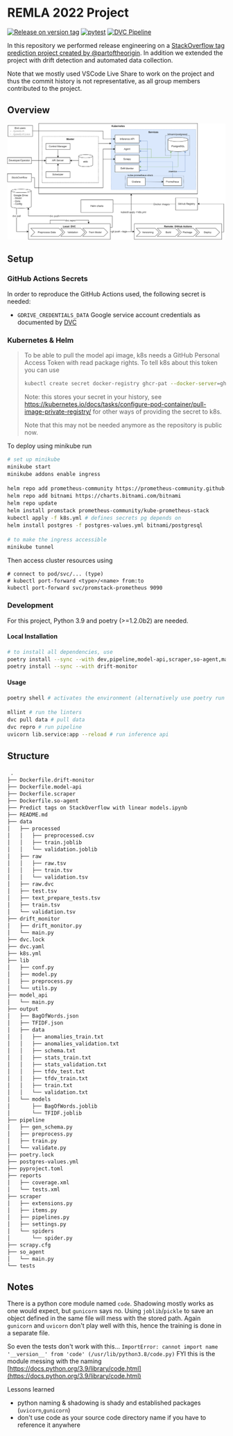 # REMLA 2022 Project

[![Release on version tag](https://github.com/JulianBiesheuvel/remla_so/actions/workflows/release.yml/badge.svg)](https://github.com/JulianBiesheuvel/remla_so/actions/workflows/release.yml)
[![pytest](https://github.com/JulianBiesheuvel/remla_so/actions/workflows/pytest.yml/badge.svg)](https://github.com/JulianBiesheuvel/remla_so/actions/workflows/pytest.yml)
[![DVC Pipeline](https://github.com/JulianBiesheuvel/remla_so/actions/workflows/dvc.yml/badge.svg)](https://github.com/JulianBiesheuvel/remla_so/actions/workflows/dvc.yml)


In this repository we performed release engineering on a [StackOverflow tag prediction project created by @partoftheorigin](https://github.com/partoftheorigin/multilabel-classification-stack-overflow). In addition we extended the project with drift detection and automated data collection.

Note that we mostly used VSCode Live Share to work on the project and thus the commit history is not representative, as all group members contributed to the project.

## Overview

![](Overview.png)

## Setup

### GitHub Actions Secrets

In order to reproduce the GitHub Actions used, the following secret is needed:

- `GDRIVE_CREDENTIALS_DATA` Google service account credentials as documented by [DVC](https://dvc.org/doc/user-guide/setup-google-drive-remote#using-service-accounts)

### Kubernetes & Helm

> To be able to pull the model api image, k8s needs a GitHub Personal Access Token with read package rights. To tell k8s about this token you can use
>
> ```bash
> kubectl create secret docker-registry ghcr-pat --docker-server=ghcr.io --docker-username=<GITHUB_USER> --docker-password=<GITHUB_PAT>
> ```
> Note: this stores your secret in your history, see https://kubernetes.io/docs/tasks/configure-pod-container/pull-image-private-registry/ for other ways of providing the secret to k8s.
>
> Note that this may not be needed anymore as the repository is public now.

To deploy using minikube run

```bash
# set up minikube
minikube start
minikube addons enable ingress

helm repo add prometheus-community https://prometheus-community.github.io/helm-charts
helm repo add bitnami https://charts.bitnami.com/bitnami
helm repo update
helm install promstack prometheus-community/kube-prometheus-stack
kubectl apply -f k8s.yml # defines secrets pg depends on
helm install postgres -f postgres-values.yml bitnami/postgresql

# to make the ingress accessible
minikube tunnel
```

Then access cluster resources using 
```
# connect to pod/svc/... (type)
# kubectl port-forward <type>/<name> from:to
kubectl port-forward svc/promstack-prometheus 9090
```

### Development

For this project, Python 3.9 and poetry (>=1.2.0b2) are needed.

#### Local Installation

```bash
# to install all dependencies, use
poetry install --sync --with dev,pipeline,model-api,scraper,so-agent,main --without=drift-monitor
poetry install --sync --with drift-monitor
```

#### Usage

```bash
poetry shell # activates the environment (alternatively use poetry run before each command)

mllint # run the linters
dvc pull data # pull data
dvc repro # run pipeline
uvicorn lib.service:app --reload # run inference api
```

## Structure

```
 .
├── Dockerfile.drift-monitor
├── Dockerfile.model-api
├── Dockerfile.scraper
├── Dockerfile.so-agent
├── Predict tags on StackOverflow with linear models.ipynb
├── README.md
├── data
│   ├── processed
│   │   ├── preprocessed.csv
│   │   ├── train.joblib
│   │   └── validation.joblib
│   ├── raw
│   │   ├── raw.tsv
│   │   ├── train.tsv
│   │   └── validation.tsv
│   ├── raw.dvc
│   ├── test.tsv
│   ├── text_prepare_tests.tsv
│   ├── train.tsv
│   └── validation.tsv
├── drift_monitor
│   ├── drift_monitor.py
│   └── main.py
├── dvc.lock
├── dvc.yaml
├── k8s.yml
├── lib
│   ├── conf.py
│   ├── model.py
│   ├── preprocess.py
│   └── utils.py
├── model_api
│   └── main.py
├── output
│   ├── BagOfWords.json
│   ├── TFIDF.json
│   ├── data
│   │   ├── anomalies_train.txt
│   │   ├── anomalies_validation.txt
│   │   ├── schema.txt
│   │   ├── stats_train.txt
│   │   ├── stats_validation.txt
│   │   ├── tfdv_test.txt
│   │   ├── tfdv_train.txt
│   │   ├── train.txt
│   │   └── validation.txt
│   └── models
│       ├── BagOfWords.joblib
│       └── TFIDF.joblib
├── pipeline
│   ├── gen_schema.py
│   ├── preprocess.py
│   ├── train.py
│   └── validate.py
├── poetry.lock
├── postgres-values.yml
├── pyproject.toml
├── reports
│   ├── coverage.xml
│   └── tests.xml
├── scraper
│   ├── extensions.py
│   ├── items.py
│   ├── pipelines.py
│   ├── settings.py
│   └── spiders
│       └── spider.py
├── scrapy.cfg
├── so_agent
│   └── main.py
└── tests
```

## Notes

There is a python core module named `code`. Shadowing mostly works as one would expect, but `gunicorn` says no.
Using `joblib`/`pickle` to save an object defined in the same file will mess with the stored path.
Again `gunicorn` and `uvicorn` don't play well with this, hence the training is done in a separate file.

So even the tests don't work with this...
`ImportError: cannot import name '__version__' from 'code' (/usr/lib/python3.8/code.py)`
FYI this is the module messing with the naming [https://docs.python.org/3.9/library/code.html](https://docs.python.org/3.9/library/code.html)

Lessons learned
- python naming & shadowing is shady and established packages (`uvicorn`,`gunicorn`)
- don't use code as your source code directory name if you have to reference it anywhere
